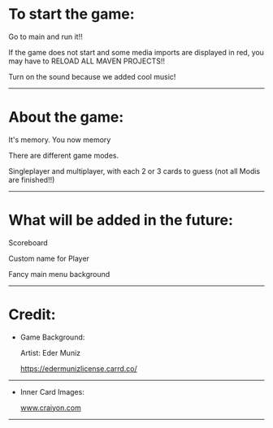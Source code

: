 To start the game:
=
Go to main and run it!!

If the game does not start and some media imports are displayed in red,
you may have to RELOAD ALL MAVEN PROJECTS!!

Turn on the sound because we added cool music!
**************************
About the game:
=
It's memory. You now memory

There are different game modes.

Singleplayer and multiplayer, with each 2 or 3 cards to guess (not all Modis are finished!!)

**************************
What will be added in the future:
=
Scoreboard

Custom name for Player

Fancy main menu background

**************************************************
Credit:
=
* Game Background:

    Artist:
    Eder Muniz
    
    https://edermunizlicense.carrd.co/
***

* Inner Card Images:

    www.craiyon.com
***


